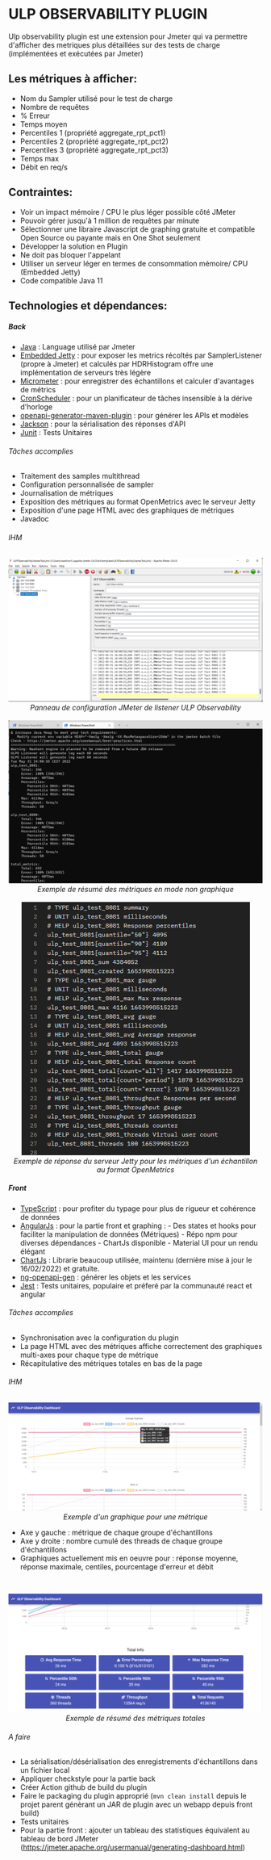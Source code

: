 # ULP OBSERVABILITY PLUGIN

Ulp observability plugin est une extension pour Jmeter qui va permettre d'afficher des metriques plus détaillées sur des tests de charge (implémentées et exécutées par Jmeter)

## Les métriques à afficher:
- Nom du Sampler utilisé pour le test de charge
- Nombre de requêtes
- % Erreur
- Temps moyen
- Percentiles 1 (propriété aggregate_rpt_pct1)
- Percentiles 2 (propriété aggregate_rpt_pct2)
- Percentiles 3 (propriété aggregate_rpt_pct3)
- Temps max
- Débit en req/s


## Contraintes:

- Voir un impact mémoire / CPU le plus léger possible côté JMeter
- Pouvoir gérer jusqu'à 1 million de requêtes par minute
- Sélectionner une libraire Javascript de graphing gratuite et compatible Open Source ou payante mais en One Shot seulement
- Développer la solution en Plugin
- Ne doit pas bloquer l'appelant
- Utiliser un serveur léger en termes de consommation mémoire/ CPU (Embedded Jetty)
- Code compatible Java 11


## Technologies et dépendances:
##### Back
- [Java](https://www.java.com/) : Language utilisé par Jmeter
- [Embedded Jetty](https://www.baeldung.com/jetty-embedded) : pour exposer les metrics récoltés par SamplerListener (propre à Jmeter) et calculés par HDRHistogram offre une implémentation de serveurs très légère
- [Micrometer](https://micrometer.io/) : pour enregistrer des échantillons et calculer d'avantages de métrics
- [CronScheduler](https://github.com/TimeAndSpaceIO/CronScheduler/) : pour un planificateur de tâches insensible à la dérive d'horloge
- [openapi-generator-maven-plugin](https://github.com/OpenAPITools/openapi-generator/tree/master/modules/openapi-generator-maven-plugin) : pour générer les APIs et modèles
- [Jackson](https://github.com/FasterXML/jackson) : pour la sérialisation des réponses d'API
- [Junit](https://www.jmdoudoux.fr/java/dej/chap-junit.htm) : Tests Unitaires


###### Tâches accomplies
- Traitement des samples multithread
- Configuration personnalisée de sampler
- Journalisation de métriques
- Exposition des métriques au format OpenMetrics avec le serveur Jetty
- Exposition d'une page HTML avec des graphiques de métriques
- Javadoc

###### IHM

<p align="center">
<img src=screenshot/ulp_observability1.png><br/>
<em>Panneau de configuration JMeter de listener ULP Observability</em> 
<br/>
<br/>
<img src=screenshot/ulp_observability2.png><br/>
<em>Exemple de résumé des métriques en mode non graphique</em>
<br/>
<br/>
<img src=screenshot/ulp_observability5.png><br/>
<em>Exemple de réponse du serveur Jetty pour les métriques d'un échantillon au format OpenMetrics</em>
</p>


##### Front
- [TypeScript](https://www.typescriptlang.org/) : pour profiter du typage pour plus de rigueur et cohérence de données 
- [AngularJs](https://reactjs.org/) : pour la partie front et graphing : 
        - Des states et hooks pour faciliter la manipulation de données (Métriques)
        - Répo npm pour diverses dépendances
        - ChartJs disponible
        - Material UI pour un rendu élégant
- [ChartJs](https://www.npmjs.com/package/chart.js?activeTab=readme) : Librarie beaucoup utilisée, maintenu (dernière mise à jour le 16/02/2022) et gratuite.
- [ng-openapi-gen](https://www.npmjs.com/package/ng-openapi-gen) : générer les objets et les services
- [Jest](https://jestjs.io/) : Tests unitaires, populaire et préferé par la communauté react et angular

###### Tâches accomplies
- Synchronisation avec la configuration du plugin
- La page HTML avec des métriques affiche correctement des graphiques multi-axes pour chaque type de métrique
- Récapitulative des métriques totales en bas de la page

###### IHM

<p align="center">
<img src=screenshot/ulp_observability3.png><br/>
<em>Exemple d'un graphique pour une métrique</em> <br />
</p>

- Axe y gauche : métrique de chaque groupe d'échantillons
- Axe y droite : nombre cumulé des threads de chaque groupe d'échantillons
- Graphiques actuellement mis en oeuvre pour : réponse moyenne, réponse maximale, centiles, pourcentage d'erreur et débit

<br />
<p align="center">
<img src=screenshot/ulp_observability4.png><br/>
<em>Exemple de résumé des métriques totales</em> <br />
</p>

###### A faire
- La sérialisation/désérialisation des enregistrements d'échantillons dans un fichier local
- Appliquer checkstyle pour la partie back
- Créer Action github de build du plugin
- Faire le packaging du plugin approprié (`mvn clean install` depuis le projet parent génèrant un JAR de plugin avec un webapp depuis front build)
- Tests unitaires
- Pour la partie front : ajouter un tableau des statistiques équivalent au tableau de bord JMeter (<https://jmeter.apache.org/usermanual/generating-dashboard.html>)
